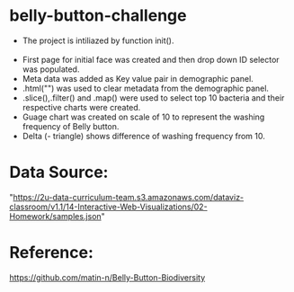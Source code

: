 # belly-button-challenge
<ul>
<li>The project is intiliazed by function init().</li><br> 
<li>First page for initial face was created and then drop down ID selector was populated.</li>
<li>Meta data was added as Key value pair in demographic panel.</li>
<li>.html("") was used to clear metadata from the demographic panel.</li>
<li>.slice(),.filter() and .map() were used to select top 10 bacteria and their respective charts were created.</li>
<li>Guage chart was created on scale of 10 to represent the washing frequency of Belly button.</li>
<li>Delta (- triangle) shows difference of washing frequency from 10.</li>
</ul>


# Data Source:
"https://2u-data-curriculum-team.s3.amazonaws.com/dataviz-classroom/v1.1/14-Interactive-Web-Visualizations/02-Homework/samples.json"
# Reference:
https://github.com/matin-n/Belly-Button-Biodiversity
